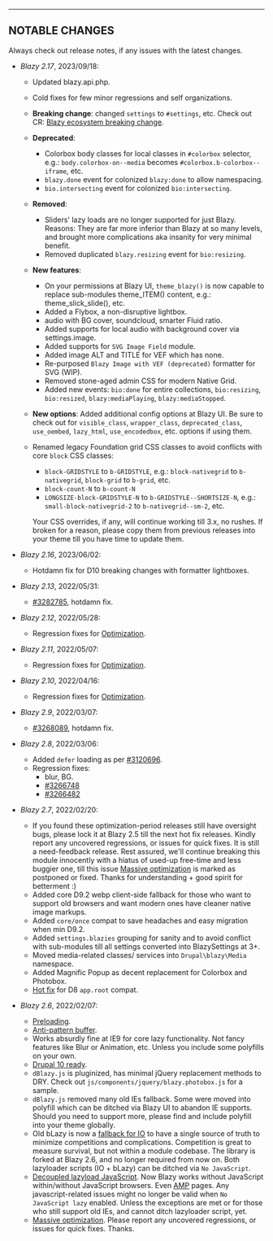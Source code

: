 
***
## <a name="changes"></a>NOTABLE CHANGES  
Always check out release notes, if any issues with the latest changes.

* _Blazy 2.17_, 2023/09/18:
   + Updated blazy.api.php.
   + Cold fixes for few minor regressions and self organizations.
   + **Breaking change**: changed `settings` to `#settings`, etc. Check out CR:
     [Blazy ecosystem breaking change](https://www.drupal.org/node/3375158).
   + **Deprecated**:
     * Colorbox body classes for local classes in `#colorbox` selector, e.g.:
       `body.colorbox-on--media` becomes `#colorbox.b-colorbox--iframe`, etc.
     * `blazy.done` event for colonized `blazy:done` to allow namespacing.
     * `bio.intersecting` event for colonized `bio:intersecting`.
   + **Removed**:
     * Sliders' lazy loads are no longer supported for just Blazy. Reasons: They
       are far more inferior than Blazy at so many levels, and brought more
       complications aka insanity for very minimal benefit.
     * Removed duplicated `blazy.resizing` event for `bio:resizing`.
   + **New features**:  
     * On your permissions at Blazy UI, `theme_blazy()` is now capable to
       replace sub-modules theme_ITEM() content, e.g.: theme_slick_slide(), etc.
     * Added a Flybox, a non-disruptive lightbox.
     * audio with BG cover, soundcloud, smarter Fluid ratio.
     * Added supports for local audio with background cover via settings.image.
     * Added supports for `SVG Image Field` module.
     * Added image ALT and TITLE for VEF which has none.
     * Re-purposed `Blazy Image with VEF (deprecated)` formatter for SVG (WIP).
     * Removed stone-aged admin CSS for modern Native Grid.
     * Added new events: `bio:done` for entire collections, `bio:resizing`,
       `bio:resized`, `blazy:mediaPlaying`, `blazy:mediaStopped`.
   + **New options**: Added additional config options at Blazy UI. Be sure to
     check out for `visible_class`, `wrapper_class`, `deprecated_class`,
     `use_oembed`, `lazy_html`, `use_encodedbox`, etc. options if using them.
   + Renamed legacy Foundation grid CSS classes to avoid conflicts with core
    `block` CSS classes:
     * `block-GRIDSTYLE` to `b-GRIDSTYLE`, e.g.: `block-nativegrid` to
       `b-nativegrid`, `block-grid` to `b-grid`, etc.
     * `block-count-N` to `b-count-N`
     * `LONGSIZE-block-GRIDSTYLE-N` to `b-GRIDSTYLE--SHORTSIZE-N`, e.g.:
       `small-block-nativegrid-2` to `b-nativegrid--sm-2`, etc.  

      Your CSS overrides, if any, will continue working till 3.x, no rushes.
      If broken for a reason, please copy them from previous releases into
      your theme till you have time to update them.

* _Blazy 2.16_, 2023/06/02:
   + Hotdamn fix for D10 breaking changes with formatter lightboxes.
* _Blazy 2.13_, 2022/05/31:
   + [#3282785](https://drupal.org/node/3282785), hotdamn fix.
* _Blazy 2.12_, 2022/05/28:
  + Regression fixes for [Optimization](https://drupal.org/node/3257511).
* _Blazy 2.11_, 2022/05/07:
  + Regression fixes for [Optimization](https://drupal.org/node/3257511).
* _Blazy 2.10_, 2022/04/16:
  + Regression fixes for [Optimization](https://drupal.org/node/3257511).
* _Blazy 2.9_, 2022/03/07:
  + [#3268089](https://drupal.org/node/3268089), hotdamn fix.
* _Blazy 2.8_, 2022/03/06:
  + Added `defer` loading as per [#3120696](https://drupal.org/node/3120696).
  + Regression fixes:
    * blur, BG.
    * [#3266748](https://drupal.org/node/3266748)
    * [#3266482](https://drupal.org/node/3266482)
* _Blazy 2.7_, 2022/02/20:
  + If you found these optimization-period releases still have oversight bugs,
    please lock it at Blazy 2.5 till the next hot fix releases. Kindly report
    any uncovered regressions, or issues for quick fixes. It is still a
    need-feedback release. Rest assured, we'll continue breaking this module
    innocently with a hiatus of used-up free-time and less buggier one, till
    this issue [Massive optimization](https://drupal.org/node/3257511) is marked
    as postponed or fixed.
    Thanks for understanding + good spirit for betterment :)
  + Added core D9.2 webp client-side fallback for those who want to support old
    browsers and want modern ones have cleaner native image markups.
  + Added `core/once` compat to save headaches and easy migration when min D9.2.
  + Added `settings.blazies` grouping for sanity and to avoid conflict with
    sub-modules till all settings converted into BlazySettings at 3+.
  + Moved media-related classes/ services into `Drupal\blazy\Media` namespace.
  + Added Magnific Popup as decent replacement for Colorbox and Photobox.
  + [Hot fix](https://drupal.org/node/3263027) for D8 `app.root` compat.
* _Blazy 2.6_, 2022/02/07:
  + [Preloading](https://drupal.org/node/3262804).
  + [Anti-pattern buffer](https://drupal.org/node/3262724).
  + Works absurdly fine at IE9 for core lazy functionality. Not fancy features
    like Blur or Animation, etc. Unless you include some polyfills on your own.
  + [Drupal 10 ready](https://drupal.org/node/3254692).
  + `dBlazy.js` is pluginized, has minimal jQuery replacement methods to DRY.
    Check out `js/components/jquery/blazy.photobox.js` for a sample.
  + `dBlazy.js` removed many old IEs fallback. Some were moved into polyfill
    which can be ditched via Blazy UI to abandon IE supports. Should you need
    to support more, please find and include polyfill into your theme globally.
  + Old bLazy is now a [fallback for IO](https://drupal.org/node/3258851) to
    have a single source of truth to minimize competitions and complications.
    Competition is great to measure survival, but not within a module codebase.
    The library is forked at Blazy 2.6, and no longer required from now on.
    Both lazyloader scripts (IO + bLazy) can be ditched via `No JavaScript`.
  + [Decoupled lazyload JavaScript](https://drupal.org/node/3257512). Now Blazy
    works without JavaScript within/without JavaScript browsers.
    Even [AMP](https://drupal.org/node/3101810) pages.
    Any javascript-related issues might no longer be valid when
    `No JavaScript lazy` enabled. Unless the exceptions are met or for those
    who still support old IEs, and cannot ditch lazyloader script, yet.
  + [Massive optimization](https://drupal.org/node/3257511). Please report any
    uncovered regressions, or issues for quick fixes. Thanks.
